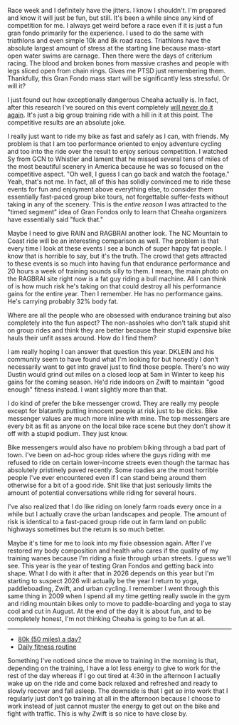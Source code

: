 Race week and I definitely have the jitters. I know I shouldn't. I'm prepared and know it will just be fun, but still. It's been a while since any kind of competition for me. I always get weird before a race even if it is just a fun gran fondo primarily for the experience. I used to do the same with triathlons and even simple 10k and 8k road races. Triathlons have the absolute largest amount of stress at the starting line because mass-start open water swims are carnage. Then there were the days of criterium racing. The blood and broken bones from massive crashes and people with legs sliced open from chain rings. Gives me PTSD just remembering them. Thankfully, this Gran Fondo mass start will be significantly less stressful. Or will it?

I just found out how exceptionally dangerous Cheaha actually is. In fact, after this research I've soured on this event completely [will never do it again](../Fitness/First%20and%20last%20Cheaha%20for%20me.md). It's just a big group training ride with a hill in it at this point. The competitive results are an absolute joke.

I really just want to ride my bike as fast and safely as I can, with friends. My problem is that I am too performance oriented to enjoy adventure cycling and too into the ride over the result to enjoy serious competition. I watched Sy from GCN to Whistler and lament that he missed several tens of miles of the most beautiful scenery in America because he was so focused on the competitive aspect. "Oh well, I guess I can go back and watch the footage." Yeah, that's not me. In fact, all of this has solidly convinced me to ride these events for fun and enjoyment above everything else, to consider them essentially fast-paced group bike tours, not forgettable suffer-fests without taking in any of the scenery. This is the *entire reason* I was attracted to the "timed segment" idea of Gran Fondos only to learn that Cheaha organizers have essentially said "fuck that."

Maybe I need to give RAIN and RAGBRAI another look. The NC Mountain to Coast ride will be an interesting comparison as well. The problem is that every time I look at these events I see a bunch of super happy fat people. I know that is horrible to say, but it's the truth. The crowd that gets attracted to these events is so much into having fun that endurance performance and 20 hours a week of training sounds silly to them. I mean, the main photo on the RAGBRAI site right now is a fat guy riding a bull machine. All I can think of is how much risk he's taking on that could destroy all his performance gains for the entire year. Then I remember. He has no performance gains. He's carrying probably 32% body fat.

Where are all the people who are obsessed with endurance training but also completely into the fun aspect? The non-assholes who don't talk stupid shit on group rides and think they are better because their stupid expensive bike hauls their unfit asses around. How do I find them?

I am really hoping I can answer that question this year. DKLEIN and his community seem to have found what I'm looking for but honestly I don't necessarily want to get into gravel just to find those people. There's no way Dustin would grind out miles on a closed loop at 5am in Winter to keep his gains for the coming season. He'd ride indoors on Zwift to maintain "good enough" fitness instead. I want slightly more than that.

I do kind of prefer the bike messenger crowd. They are really my people except for blatantly putting innocent people at risk just to be dicks. Bike messenger values are much more inline with mine. The top messengers are every bit as fit as anyone on the local bike race scene but they don't show it off with a stupid podium. They just know.

Bike messengers would also have no problem biking through a bad part of town. I've been on ad-hoc group rides where the guys riding with me refused to ride on certain lower-income streets even though the tarmac has absolutely pristinely paved recently. Some roadies are the most horrible people I've ever encountered even if I can stand being around them otherwise for a bit of a good ride. Shit like that just seriously limits the amount of potential conversations while riding for several hours.

I've also realized that I do like riding on lonely farm roads every once in a while but I actually crave the urban landscapes and people. The amount of risk is identical to a fast-paced group ride out in farm land on public highways sometimes but the return is so much better.

Maybe it's time for me to look into my fixie obsession again. After I've restored my body composition and health who cares if the quality of my training wanes because I'm riding a fixie through urban streets. I guess we'll see. This year is the year of testing Gran Fondos and getting back into shape. What I do with it after that in 2026 depends on this year but I'm starting to suspect 2026 will actually be the year I return to yoga, paddleboading, Zwift, and urban cycling. I remember I went through this same thing in 2009 when I spend all my time getting really swole in the gym and riding mountain bikes only to move to paddle-boarding and yoga to stay cool and cut in August. At the end of the day it is about fun, and to be completely honest, I'm not thinking Cheaha is going to be fun at all.

----

- [80k (50 miles) a day?](../Fitness/80k%20(50%20miles)%20a%20day?.md)
- [Daily fitness routine](../Fitness/Daily%20fitness%20routine.md)

Something I've noticed since the move to training in the morning is that, depending on the training, I have a lot less energy to give to work for the rest of the day whereas if I go out tired at 4:30 in the afternoon I actually wake up on the ride and come back relaxed and refreshed and ready to slowly recover and fall asleep. The downside is that I get *so* into work that I regularly just don't go training at all in the afternoon because I choose to work instead of just cannot muster the energy to get out on the bike and fight with traffic. This is why Zwift is so nice to have close by.